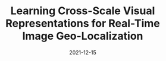 ---
title: "Learning Cross-Scale Visual Representations for Real-Time Image Geo-Localization"
collection: publications
permalink: /publication/frame-interpolation-cg
date: 2021-12-15
venue: "RA-L & ICRA"
authors: "T. Zhang and M. Johnson-Roberson"
uri: https://arxiv.org/abs/2109.04087
arxiv: 
bibtex: files/croscarep.txt
pdf: 
teaser: images/concept.png
---